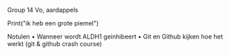 Group 14 Vo, aardappels

Print("ik heb een grote piemel")

Notulen
•	Wanneer wordt ALDH1 geinhibeert
•	Git en Github kijken hoe het werkt (git & github crash course)
